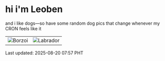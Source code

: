 # hi i'm Leoben

and i like dogs—so have some random dog pics that change whenever my CRON feels like it

|  |  |
|--------|----------|
| ![Borzoi](https://random-dog-vercel.vercel.app/api/random-borzoi?v=1755647840) | ![Labrador](https://random-dog-vercel.vercel.app/api/random-labrador?v=1755647840) |

Last updated: 2025-08-20 07:57 PHT
